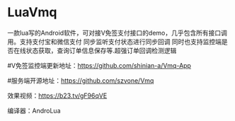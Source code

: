 # LuaVmq
一款lua写的Android软件，可对接V免签支付接口的demo，几乎包含所有接口调用。支持支付宝和微信支付 同步监听支付状态进行同步回调 同时也支持监控端是否在线状态获取，查询订单信息保存等.超强订单回调检测逻辑

#V免签监控端更新地址：https://github.com/shinian-a/Vmq-App 

#服务端开源地址：https://github.com/szvone/Vmq

效果视频：https://b23.tv/gF96qVE


编译器：AndroLua
